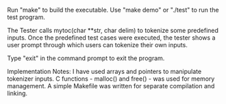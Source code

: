 Run "make" to build the executable. Use "make demo" or "./test" to run the test program.

The Tester calls mytoc(char **str, char delim) to tokenize some predefined inputs. Once the predefined test cases were executed, the tester shows a user prompt through which users can tokenize their own inputs.

Type "exit" in the command prompt to exit the program.

Implementation Notes:
I have used arrays and pointers to manipulate tokenizer inputs.
C functions - malloc() and free() - was used for memory management.
A simple Makefile was written for separate compilation and linking.
